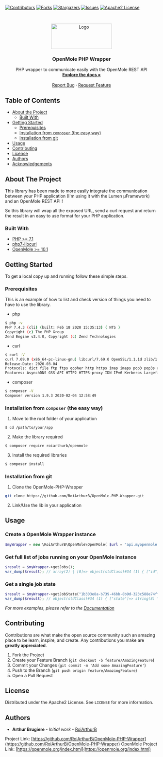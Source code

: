 <!-- PROJECT SHIELDS -->
[![Contributors][contributors-shield]][contributors-url]
[![Forks][forks-shield]][forks-url]
[![Stargazers][stars-shield]][stars-url]
[![Issues][issues-shield]][issues-url]
[![Apache2 License][license-shield]][license-url]



<!-- PROJECT LOGO -->
<br />
<p align="center">
  <a href="https://github.com/RoiArthurB/OpenMole-PHP-Wrapper">
    <img src="https://i.imgur.com/DW2erAV.png" alt="Logo" width="200" height="83">
  </a>

  <h3 align="center">OpenMole PHP Wrapper</h3>

  <p align="center">
    PHP wrapper to communicate easily with the OpenMole REST API
    <br />
    <a href="https://github.com/RoiArthurB/OpenMole-PHP-Wrapper#table-of-contents"><strong>Explore the docs »</strong></a>
    <br />
    <br />
    <a href="https://github.com/RoiArthurB/OpenMole-PHP-Wrapper/issues">Report Bug</a>
    ·
    <a href="https://github.com/RoiArthurB/OpenMole-PHP-Wrapper/issues">Request Feature</a>
  </p>
</p>



<!-- TABLE OF CONTENTS -->
## Table of Contents

* [About the Project](#about-the-project)
  * [Built With](#built-with)
* [Getting Started](#getting-started)
  * [Prerequisites](#prerequisites)
  * [Installation from `composer` (the easy way)](#installation-from-composer-the-easy-way)
  * [Installation from git](#installation-from-git)
* [Usage](#usage)
* [Contributing](#contributing)
* [License](#license)
* [Authors](#authors)
* [Acknowledgements](#acknowledgements)



<!-- ABOUT THE PROJECT -->
## About The Project

This library has been made to more easily integrate the communication between your PHP application (I'm using it with the Lumen µFramework) and an OpenMole REST API !

So this library will wrap all the exposed URL, send a curl request and return the result in an easy to use format for your PHP application.

### Built With

* [PHP >= 7.1](https://www.php.net/downloads)
* [php7-libcurl](https://www.php.net/manual/en/book.curl.php)
* [OpenMole >= 10.1](https://openmole.org/Download.html)



<!-- GETTING STARTED -->
## Getting Started

To get a local copy up and running follow these simple steps.

### Prerequisites

This is an example of how to list and check version of things you need to have to use the library.
* php
```sh
$ php -v
PHP 7.4.3 (cli) (built: Feb 18 2020 15:35:13) ( NTS )
Copyright (c) The PHP Group
Zend Engine v3.4.0, Copyright (c) Zend Technologies
```

* curl
```sh
$ curl -V
curl 7.69.0 (x86_64-pc-linux-gnu) libcurl/7.69.0 OpenSSL/1.1.1d zlib/1.2.11 libidn2/2.3.0 libpsl/0.21.0 (+libidn2/2.2.0) libssh2/1.9.0 nghttp2/1.39.2
Release-Date: 2020-03-04
Protocols: dict file ftp ftps gopher http https imap imaps pop3 pop3s rtsp scp sftp smb smbs smtp smtps telnet tftp 
Features: AsynchDNS GSS-API HTTP2 HTTPS-proxy IDN IPv6 Kerberos Largefile libz NTLM NTLM_WB PSL SPNEGO SSL TLS-SRP UnixSockets
```

* composer
```sh
$ composer -V
Composer version 1.9.3 2020-02-04 12:58:49
```

### Installation from `composer` (the easy way)

1. Move to the root folder of your application
```sh
$ cd /path/to/your/app
```

2. Make the library required
```sh
$ composer require roiarthurb/openmole
```

3. Install the required libraries
```sh
$ composer install
```

### Installation from git
 
1. Clone the OpenMole-PHP-Wrapper
```sh
git clone https://github.com/RoiArthurB/OpenMole-PHP-Wrapper.git
```

2. Link/Use the lib in your application



<!-- USAGE EXAMPLES -->
## Usage

### Create a OpenMole Wrapper instance

```php
$myWrapper = new \RoiArthurB\OpenMole\OpenMole( $url = "api.myopenmole.org", $port = 8080, $https = false);
```

### Get full list of jobs running on your OpenMole instance

```php
$result = $myWrapper->getJobs();
var_dump($result); // array(2) { [0]=> object(stdClass)#34 (1) { ["id"]=> string(36) "1b303e8a-b739-46bb-8b9d-323c588e74ff" } [1]=> object(stdClass)#35 (1) { ["id"]=> string(36) "9a1d21e0-c9ed-42e8-b0f3-ba6de6abda53" } } 
```

### Get a single job state

```php
$result = $myWrapper->getJobState("1b303e8a-b739-46bb-8b9d-323c588e74ff");
var_dump($result); // object(stdClass)#34 (1) { ["state"]=> string(8) "finished" } 
```

_For more examples, please refer to the [Documentation](https://github.com/RoiArthurB/OpenMole-PHP-Wrapper/wiki)_


<!-- CONTRIBUTING -->
## Contributing

Contributions are what make the open source community such an amazing place to be learn, inspire, and create. Any contributions you make are **greatly appreciated**.

1. Fork the Project
2. Create your Feature Branch (`git checkout -b feature/AmazingFeature`)
3. Commit your Changes (`git commit -m 'Add some AmazingFeature'`)
4. Push to the Branch (`git push origin feature/AmazingFeature`)
5. Open a Pull Request



<!-- LICENSE -->
## License

Distributed under the Apache2 License. See `LICENSE` for more information.



<!-- CONTACT -->
## Authors

* **Arthur Brugiere** - *Initial work* - [RoiArthurB](https://github.com/RoiArthurB)

Project Link: [https://github.com/RoiArthurB/OpenMole-PHP-Wrapper](https://github.com/RoiArthurB/OpenMole-PHP-Wrapper)
OpenMole Project Link: [https://openmole.org/index.html](https://openmole.org/index.html)

<!-- MARKDOWN LINKS & IMAGES -->
<!-- https://www.markdownguide.org/basic-syntax/#reference-style-links -->
[contributors-shield]: https://img.shields.io/github/contributors/RoiArthurB/OpenMole-PHP-Wrapper.svg?style=flat-square
[contributors-url]: https://github.com/RoiArthurB/OpenMole-PHP-Wrapper/graphs/contributors
[forks-shield]: https://img.shields.io/github/forks/RoiArthurB/OpenMole-PHP-Wrapper.svg?style=flat-square
[forks-url]: https://github.com/RoiArthurB/OpenMole-PHP-Wrapper/network/members
[stars-shield]: https://img.shields.io/github/stars/RoiArthurB/OpenMole-PHP-Wrapper.svg?style=flat-square
[stars-url]: https://github.com/RoiArthurB/OpenMole-PHP-Wrapper/stargazers
[issues-shield]: https://img.shields.io/github/issues/RoiArthurB/OpenMole-PHP-Wrapper.svg?style=flat-square
[issues-url]: https://github.com/RoiArthurB/OpenMole-PHP-Wrapper/issues
[license-shield]: https://img.shields.io/github/license/RoiArthurB/OpenMole-PHP-Wrapper.svg?style=flat-square
[license-url]: https://github.com/RoiArthurB/OpenMole-PHP-Wrapper/blob/master/LICENSE
